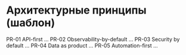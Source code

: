 # Архитектурные принципы (шаблон)
PR-01 API-first …
PR-02 Observability-by-default …
PR-03 Security by default …
PR-04 Data as product …
PR-05 Automation-first …
